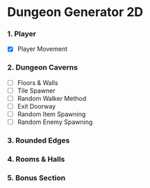 # Dungeon Generator 2D
  
  
### 1. Player
 - [x] Player Movement

### 2. Dungeon Caverns
 - [ ] Floors & Walls
 - [ ] Tile Spawner
 - [ ] Random Walker Method
 - [ ] Exit Doorway
 - [ ] Random Item Spawning
 - [ ] Random Enemy Spawning

### 3. Rounded Edges
  
### 4. Rooms & Halls
  
### 5. Bonus Section
  
